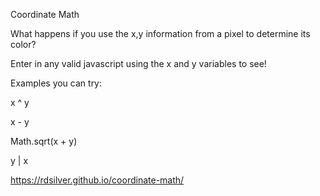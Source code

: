 Coordinate Math

What happens if you use the x,y information from a pixel to determine its color?

Enter in any valid javascript using the x and y variables to see!

Examples you can try:

x ^ y

x - y

Math.sqrt(x + y)

y | x

https://rdsilver.github.io/coordinate-math/